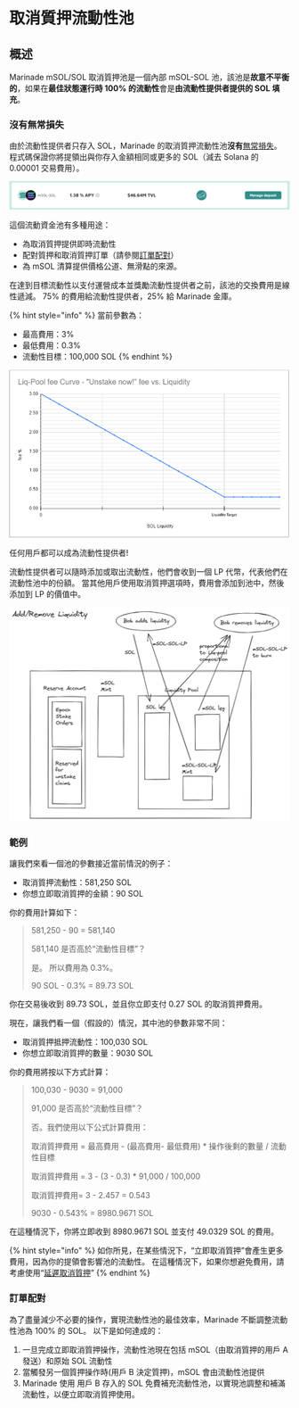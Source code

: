 # 取消質押流動性池

## 概述

Marinade mSOL/SOL 取消質押池是一個內部 mSOL-SOL 池，該池是**故意不平衡的**，如果在**最佳狀態運行時 100% 的流動性**會是**由流動性提供者提供的 SOL 填充**。

### 沒有無常損失

由於流動性提供者只存入 SOL，Marinade 的取消質押流動性池**沒有**[無常損失](https://www.solana.news/post/cryptonomics-what-is-impermanent-loss)。 程式碼保證你將提領出與你存入金額相同或更多的 SOL（減去 Solana 的 0.00001 交易費用）。

![Marinad取消質押流動池](<../../.gitbook/assets/image (4).png>)

這個流動資金池有多種用途：&#x20;

* 為取消質押提供即時流動性&#x20;
* 配對質押和取消質押訂單（請參閱[訂單配對](取消質押流動性池.md#order-matching)）&#x20;
* 為 mSOL 清算提供價格公道、無滑點的來源。&#x20;

在達到目標流動性以支付運營成本並獎勵流動性提供者之前，該池的交換費用是線性遞減。 75% 的費用給流動性提供者，25% 給 Marinade 金庫。

{% hint style="info" %}
當前參數為：

* 最高費用：3%
* 最低費用：0.3%
* 流動性目標：100,000 SOL
{% endhint %}

![mSOL/SOL 池的費用結構。 只要在你取消質押後流動性目標還保持在同樣水平，費用將為 0.3%。](<../../.gitbook/assets/image (9).png>)

任何用戶都可以成為流動性提供者!

流動性提供者可以隨時添加或取出流動性，他們會收到一個 LP 代幣，代表他們在流動性池中的份額。 當其他用戶使用取消質押選項時，費用會添加到池中，然後添加到 LP 的價值中。

![mSOL/SOL 流動性池的組成和流動](<../../.gitbook/assets/image (5).png>)

### 範例

讓我們來看一個池的參數接近當前情況的例子：&#x20;

* 取消質押流動性：581,250 SOL&#x20;
* 你想立即取消質押的金額：90 SOL&#x20;

你的費用計算如下：

> 581,250 - 90 = 581,140
>
> 581,140 是否高於“流動性目標”？
>
> 是。 所以費用為 0.3%。
>
> 90 SOL - 0.3% = 89.73 SOL

你在交易後收到 89.73 SOL，並且你立即支付 0.27 SOL 的取消質押費用。&#x20;

現在，讓我們看一個（假設的）情況，其中池的參數非常不同：&#x20;

* 取消質押抵押流動性：100,030 SOL&#x20;
* 你想立即取消質押的數量：9030 SOL&#x20;

你的費用將按以下方式計算：

> 100,030 - 9030 = 91,000
>
> 91,000 是否高於“流動性目標”？
>
> 否。我們使用以下公式計算費用：
>
> 取消質押費用 = 最高費用 - (最高費用- 最低費用) \* 操作後剩的數量 / 流動性目標
>
> 取消質押費用 = 3 - (3 - 0.3) \* 91,000 / 100,000
>
> 取消質押費用= 3 - 2.457 = 0.543
>
> 9030 - 0.543% = 8980.9671 SOL

在這種情況下，你將立即收到 8980.9671 SOL 並支付 49.0329 SOL 的費用。

{% hint style="info" %}
如你所見，在某些情況下，“立即取消質押”會產生更多費用，因為你的提領會影響池的流動性。 在這種情況下，如果你想避免費用，請考慮使用“[延遲取消質押](./#yan-chi-qu-xiao-zhi-ya)”
{% endhint %}

### **訂單配對**

為了盡量減少不必要的操作，實現流動性池的最佳效率，Marinade 不斷調整流動性池為 100% 的 SOL。 以下是如何達成的：&#x20;

1. 一旦完成立即取消質押操作，流動性池現在包括 mSOL（由取消質押的用戶 A 發送）和原始 SOL 流動性&#x20;
2. 當觸發另一個質押操作時(用戶 B 決定質押)，mSOL 會由流動性池提供&#x20;
3. Marinade 使用 用戶 B 存入的 SOL 免費補充流動性池，以實現池調整和補滿流動性，以便立即取消質押使用。
